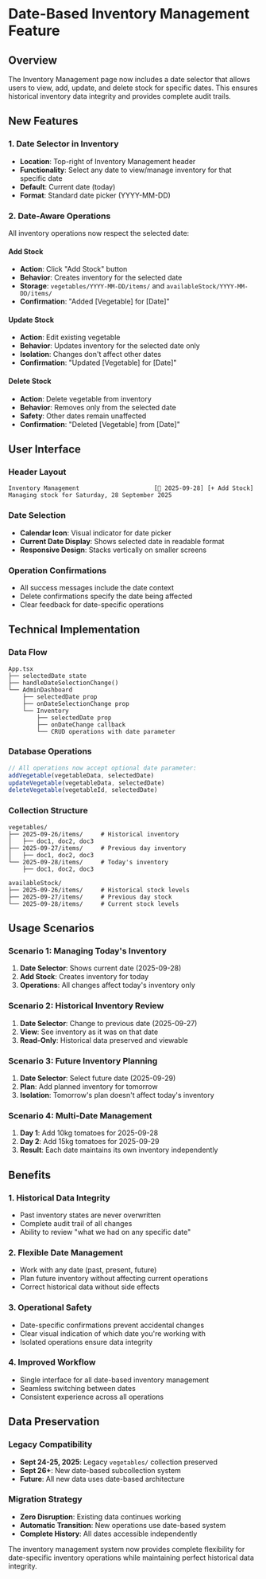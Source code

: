 # Date-Based Inventory Management Feature

## Overview

The Inventory Management page now includes a date selector that allows users to view, add, update, and delete stock for specific dates. This ensures historical inventory data integrity and provides complete audit trails.

## New Features

### 1. **Date Selector in Inventory**
- **Location**: Top-right of Inventory Management header
- **Functionality**: Select any date to view/manage inventory for that specific date
- **Default**: Current date (today)
- **Format**: Standard date picker (YYYY-MM-DD)

### 2. **Date-Aware Operations**
All inventory operations now respect the selected date:

#### **Add Stock**
- **Action**: Click "Add Stock" button
- **Behavior**: Creates inventory for the selected date
- **Storage**: `vegetables/YYYY-MM-DD/items/` and `availableStock/YYYY-MM-DD/items/`
- **Confirmation**: "Added [Vegetable] for [Date]"

#### **Update Stock**  
- **Action**: Edit existing vegetable
- **Behavior**: Updates inventory for the selected date only
- **Isolation**: Changes don't affect other dates
- **Confirmation**: "Updated [Vegetable] for [Date]"

#### **Delete Stock**
- **Action**: Delete vegetable from inventory
- **Behavior**: Removes only from the selected date
- **Safety**: Other dates remain unaffected
- **Confirmation**: "Deleted [Vegetable] from [Date]"

## User Interface

### Header Layout
```
Inventory Management                     [📅 2025-09-28] [+ Add Stock]
Managing stock for Saturday, 28 September 2025
```

### Date Selection
- **Calendar Icon**: Visual indicator for date picker
- **Current Date Display**: Shows selected date in readable format
- **Responsive Design**: Stacks vertically on smaller screens

### Operation Confirmations
- All success messages include the date context
- Delete confirmations specify the date being affected
- Clear feedback for date-specific operations

## Technical Implementation

### Data Flow
```
App.tsx 
├── selectedDate state
├── handleDateSelectionChange()
└── AdminDashboard
    ├── selectedDate prop
    ├── onDateSelectionChange prop  
    └── Inventory
        ├── selectedDate prop
        ├── onDateChange callback
        └── CRUD operations with date parameter
```

### Database Operations
```typescript
// All operations now accept optional date parameter:
addVegetable(vegetableData, selectedDate)
updateVegetable(vegetableData, selectedDate) 
deleteVegetable(vegetableId, selectedDate)
```

### Collection Structure
```
vegetables/
├── 2025-09-26/items/     # Historical inventory
│   ├── doc1, doc2, doc3
├── 2025-09-27/items/     # Previous day inventory  
│   ├── doc1, doc2, doc3
└── 2025-09-28/items/     # Today's inventory
    ├── doc1, doc2, doc3

availableStock/
├── 2025-09-26/items/     # Historical stock levels
├── 2025-09-27/items/     # Previous day stock
└── 2025-09-28/items/     # Current stock levels
```

## Usage Scenarios

### Scenario 1: Managing Today's Inventory
1. **Date Selector**: Shows current date (2025-09-28)
2. **Add Stock**: Creates inventory for today
3. **Operations**: All changes affect today's inventory only

### Scenario 2: Historical Inventory Review
1. **Date Selector**: Change to previous date (2025-09-27)
2. **View**: See inventory as it was on that date
3. **Read-Only**: Historical data preserved and viewable

### Scenario 3: Future Inventory Planning
1. **Date Selector**: Select future date (2025-09-29)
2. **Plan**: Add planned inventory for tomorrow
3. **Isolation**: Tomorrow's plan doesn't affect today's inventory

### Scenario 4: Multi-Date Management
1. **Day 1**: Add 10kg tomatoes for 2025-09-28
2. **Day 2**: Add 15kg tomatoes for 2025-09-29  
3. **Result**: Each date maintains its own inventory independently

## Benefits

### 1. **Historical Data Integrity**
- Past inventory states are never overwritten
- Complete audit trail of all changes
- Ability to review "what we had on any specific date"

### 2. **Flexible Date Management**
- Work with any date (past, present, future)
- Plan future inventory without affecting current operations
- Correct historical data without side effects

### 3. **Operational Safety**
- Date-specific confirmations prevent accidental changes
- Clear visual indication of which date you're working with
- Isolated operations ensure data integrity

### 4. **Improved Workflow**
- Single interface for all date-based inventory management
- Seamless switching between dates
- Consistent experience across all operations

## Data Preservation

### Legacy Compatibility
- **Sept 24-25, 2025**: Legacy `vegetables/` collection preserved
- **Sept 26+**: New date-based subcollection system  
- **Future**: All new data uses date-based architecture

### Migration Strategy
- **Zero Disruption**: Existing data continues working
- **Automatic Transition**: New operations use date-based system
- **Complete History**: All dates accessible independently

The inventory management system now provides complete flexibility for date-specific inventory operations while maintaining perfect historical data integrity.